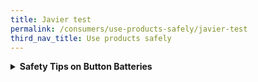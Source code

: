 ```yaml
---
title: Javier test
permalink: /consumers/use-products-safely/javier-test
third_nav_title: Use products safely
---
```


<details>
  <summary><b>Safety Tips on Button Batteries</b></summary>
<p>Parents and caregivers must be aware of the dangers that button batteries can pose to young children. These batteries are found in many common household devices like remote controls, toys and flashlights. They should be kept out of the reach of small children as they may be accidentally swallowed or inserted into their ears or noses. Parents should get medical help fast if these batteries are swallowed as they can get stuck in the throat and cause severe burns.</p>

<p>According to the Australian Competition and Consumer Commission, the coin-sized lithium button batteries can lodge in the throats of children, where saliva immediately triggers an electrical current, causing a chemical reaction that can severely burn through the oesophagus in as little as two hours.</p>

<p>Button batteries are found in devices such as:</p>
<ul>
  <li>Remote controls</li>
  <li>Electric toys</li>
  <li>Calculators</li>
  <li>Watches</li>
  <li>Bathroom scales</li>
  <li>Reading lights</li>
  <li>Flameless candles</li>
  <li>Flashlights</li>
  <li>Talking and singing books and greeting cards</li>
</ul>

<p><b>Safety Tips</b></p>

<p>Precautions parents and caregivers can take include the following:</p>
<ul>
  <li>ake sure the battery compartment of any device containing a button battery is secured and cannot be easily opened by young children.</li>
  <li>Keep devices with button batteries out of reach of young children.</li>
  <li>Inspect old button batteries for leakage and dispose of leaking batteries immediately.</li>
  <li>Do not allow children to play with button batteries.</li>
  <li>If a child is suspected of swallowing a button battery, seek emergency medical help immediately.</li>
  <li>Reading lights</li>
  <li>Spread the word – many parents do not know of the dangers of button batteries.</li>
</ul>
</details>
